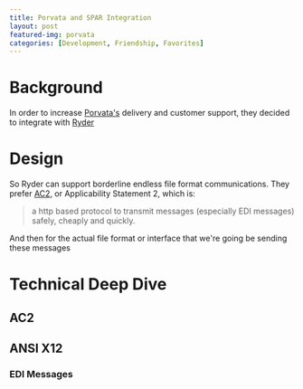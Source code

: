 ```yaml
---
title: Porvata and SPAR Integration
layout: post
featured-img: porvata
categories: [Development, Friendship, Favorites]
---
```


# Background
In order to increase [Porvata's][porvata] delivery and customer support, they decided to integrate with [Ryder][ryder]

# Design
So Ryder can support borderline endless file format communications. They prefer [AC2][ac2], or Applicability Statement 2, which is:

> a http based protocol to transmit messages (especially EDI messages) safely, cheaply and quickly.

And then for the actual file format or interface that we're going be sending these messages

# Technical Deep Dive

## AC2

## ANSI X12

### EDI Messages

[comment]: <> (Bibliography)
[ryder]: http://www.ryder.com/
[porvata]: https://porvata.com/
[ac2]: https://www.seeburger.com/info/what-is-as2/